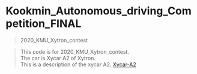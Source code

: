 # Kookmin_Autonomous_driving_Competition_FINAL   
> 2020_KMU_Xytron_contest    


> This code is for 2020_KMU_Xytron_contest.    
> The car is Xycar A2 of Xytron.    
     This is a description of the xycar A2. [Xycar-A2](http://xytron.co.kr/?page_id=502)      



